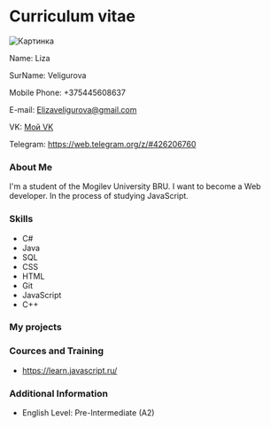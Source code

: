 # Сurriculum vitae
![Картинка](https://github.com/LizVel/SVCHVS/blob/Lab-1/Images/Medusa.jpg)

Name: Liza

SurName: Veligurova

Mobile Phone: +375445608637

E-mail: Elizaveligurova@gmail.com

VK: [Мой VK](https://vk.com/kleukwa)

Telegram: https://web.telegram.org/z/#426206760

### About Me
I'm a student of the Mogilev University BRU. I want to become a Web developer. In the process of studying JavaScript.

### Skills
- C#
- Java
- SQL
- CSS
- HTML
- Git
- JavaScript
- C++
### My projects

### Cources and Training
- https://learn.javascript.ru/

### Additional Information
- English Level: Pre-Intermediate (A2)
